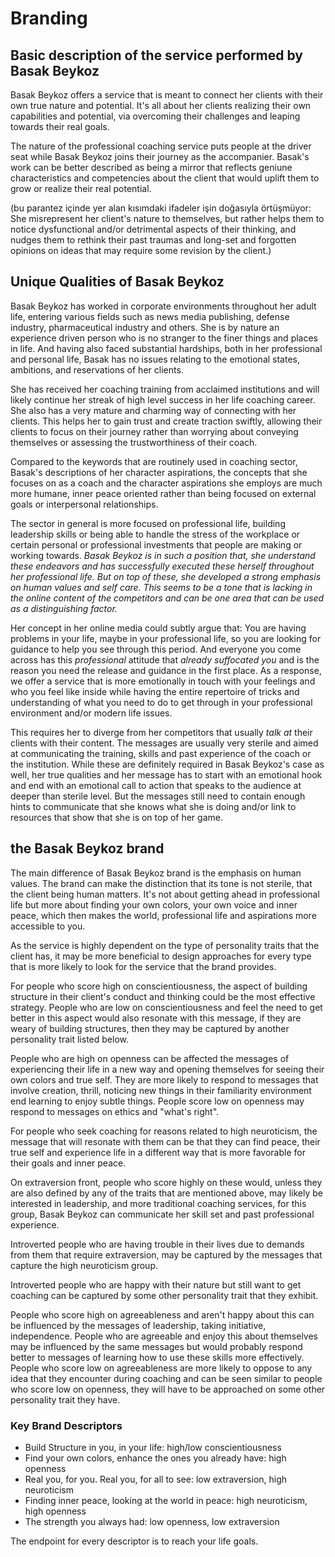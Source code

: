 # Branding
## Basic description of the service performed by Basak Beykoz

Basak Beykoz offers a service that is meant to connect her clients with their own true nature and potential. It's all about her clients realizing their own capabilities and potential, via overcoming their challenges and leaping towards their real goals.

The nature of the professional coaching service puts people at the driver seat while Basak Beykoz joins their journey as the accompanier. Basak's work can be better described as being a mirror that reflects geniune characteristics and competencies about the client that would uplift them to grow or realize their real potential. 

(bu parantez içinde yer alan kısımdaki ifadeler işin doğasıyla örtüşmüyor: She misrepresent her client's nature to themselves, but rather helps them to notice dysfunctional and/or detrimental aspects of their  thinking, and nudges them to rethink their past traumas and long-set and forgotten opinions on ideas that may require some revision by the client.)

## Unique Qualities of Basak Beykoz

Basak Beykoz has worked in corporate environments throughout her adult
life, entering various fields such as news media publishing, defense industry, pharmaceutical industry and others. She is by nature an experience driven person who is no stranger to the finer things and places in life. And having also faced substantial hardships, both in her professional and personal life, Basak has no issues relating to the emotional states, ambitions, and reservations of her clients.

She has received her coaching training from acclaimed institutions and will likely continue her streak of high level success in her life coaching career. She also has a very mature and charming way of  connecting with her clients. This helps her to gain trust and create traction swiftly, allowing their clients to focus on their journey rather than worrying about conveying themselves or assessing the trustworthiness of their coach.

Compared to the keywords that are routinely used in coaching sector, Basak's descriptions of her character aspirations, the concepts that she focuses on as a coach and the character aspirations she employs are much more humane, inner peace oriented rather than being focused on external goals or interpersonal relationships.

The sector in general is more focused on professional life, building leadership skills or being able to handle the stress of the workplace or certain personal or professional investments that people are making or working towards. *Basak Beykoz is in such a position that, she understand these endeavors and has successfully executed these herself throughout her professional life. But on top of these, she developed a strong emphasis on human values and self care. This seems to be a tone that is lacking in the online content of the competitors and can be one area that can be used as a distinguishing factor.*

Her concept in her online media could subtly argue that: You are having problems in your life, maybe in your professional life, so you are looking for guidance to help you see through this period. And everyone you come across has this *professional* attitude that *already suffocated you* and is the reason you need the release and guidance in the first place. As a response, we offer a service that is more emotionally in touch with your feelings and who you feel like inside while having the entire repertoire of tricks and understanding of what you need to do to get through in your professional environment and/or modern life issues.

This requires her to diverge from her competitors that usually *talk at* their clients with their content. The messages are usually very sterile and aimed at communicating the training, skills and past experience of the coach or the institution. While these are definitely required in Basak Beykoz's case as well, her true qualities and her message has to start with an emotional hook and end with an emotional call to action that speaks to the audience at deeper than sterile level. But the messages still need to contain enough hints to communicate that she knows what she is doing and/or link to resources that show that she is on top of her game.

## the Basak Beykoz brand

The main difference of Basak Beykoz brand is the emphasis on human values. The brand can make the distinction that its tone is not sterile, that the client being human matters. It's not about getting ahead in professional life but more about finding your own colors, your own voice and inner peace, which then makes the world, professional life and aspirations more accessible to you.

As the service is highly dependent on the type of personality traits that the client has, it may be more beneficial to design approaches for every type that is more likely to look for the service that the brand provides.

For people who score high on conscientiousness, the aspect of building structure in their client's conduct and thinking could be the most effective strategy. People who are low on conscientiousness and feel the need to get better in this aspect would also resonate with this message, if they are weary of building structures, then they may be captured by another personality trait listed below.

People who are high on openness can be affected the messages of experiencing their life in a new way and opening themselves for seeing their own colors and true self. They are more likely to respond to messages that involve creation, thrill, noticing new things in their familiarity environment end learning to enjoy subtle things. People score low on openness may respond to messages on ethics and "what's right".

For people who seek coaching for reasons related to high neuroticism, the message that will resonate with them can be that they can find peace, their true self and experience life in a different way that is more favorable for their goals and inner peace. 

On extraversion front, people who score highly on these would, unless they are also defined by any of the traits that are mentioned above, may likely be interested in leadership, and more traditional coaching services, for this group, Basak Beykoz can communicate her skill set and past professional experience. 

Introverted people who are having trouble in their lives due to demands from them that require extraversion, may be captured by the messages that capture the high neuroticism group.

Introverted people who are happy with their nature but still want to get coaching can be captured by some other personality trait that they exhibit.

People who score high on agreeableness and aren't happy about this can be influenced by the messages of leadership, taking initiative, independence. People who are agreeable and enjoy this about themselves may be influenced by the same messages but would probably respond better to messages of learning how to use these skills more effectively. People who score low on agreeableness are more likely to oppose to any idea that they encounter during coaching and can be seen similar to people who score low on openness, they will have to be approached on some other personality trait they have. 

### Key Brand Descriptors
- Build Structure in you, in your life: high/low conscientiousness
- Find your own colors, enhance the ones you already have: high openness
- Real you, for you. Real you, for all to see: low extraversion, high neuroticism
- Finding inner peace, looking at the world in peace: high neuroticism, high openness
- The strength you always had: low openness, low extraversion

The endpoint for every descriptor is to reach your life goals.
